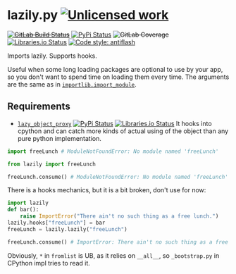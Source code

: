 lazily.py [![Unlicensed work](https://raw.githubusercontent.com/unlicense/unlicense.org/master/static/favicon.png)](https://unlicense.org/)
===============
~~[![GitLab Build Status](https://gitlab.com/KOLANICH/lazily.py/badges/master/pipeline.svg)](https://gitlab.com/KOLANICH/lazily.py/pipelines/master/latest)~~
[![PyPi Status](https://img.shields.io/pypi/v/lazily.py.svg)](https://pypi.python.org/pypi/lazily.py)
~~![GitLab Coverage](https://gitlab.com/KOLANICH/lazily.py/badges/master/coverage.svg)~~
[![Libraries.io Status](https://img.shields.io/librariesio/github/KOLANICH/lazily.py.svg)](https://libraries.io/github/KOLANICH/lazily.py)
[![Code style: antiflash](https://img.shields.io/badge/code%20style-antiflash-FFF.svg)](https://codeberg.org/KOLANICH-tools/antiflash.py)

Imports lazily. Supports hooks.

Useful when some long loading packages are optional to use by your app, so you don't want to spend time on loading them every time. The arguments are the same as in [`importlib.import_module`](https://docs.python.org/3/library/importlib.html#importlib.import_module).

Requirements
------------
* [`lazy_object_proxy`](https://github.com/ionelmc/python-lazy-object-proxy) [![PyPi Status](https://img.shields.io/pypi/v/lazy-object-proxy.svg)](https://pypi.python.org/pypi/lazy-object-proxy)
[![Libraries.io Status](https://img.shields.io/librariesio/github/ionelmc/python-lazy-object-proxy.svg)](https://libraries.io/github/ionelmc/python-lazy-object-proxy) It hooks into cpython and can catch more kinds of actual using of the object than any pure python implementation.


```python
import freeLunch # ModuleNotFoundError: No module named 'freeLunch'
```

```python
from lazily import freeLunch

freeLunch.consume() # ModuleNotFoundError: No module named 'freeLunch'
```

There is a hooks mechanics, but it is a bit broken, don't use for now:

```python
import lazily
def bar():
	raise ImportError("There ain't no such thing as a free lunch.")
lazily.hooks["freeLunch"] = bar
freeLunch = lazily.lazily("freeLunch")

freeLunch.consume() # ImportError: There ain't no such thing as a free lunch.
```

Obviously, `*` in `fromlist` is UB, as it relies on `__all__`, so `_bootstrap.py` in CPython impl tries to read it.
